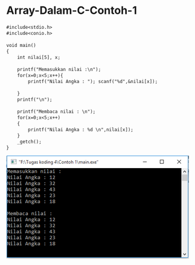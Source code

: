 # Array-Dalam-C-Contoh-1

    #include<stdio.h>
    #include<conio.h>

    void main()
    {
        int nilai[5], x;

        printf("Memasukkan nilai :\n");
        for(x=0;x<5;x++){
            printf("Nilai Angka : "); scanf("%d",&nilai[x]);

        }
        printf("\n");

        printf("Membaca nilai : \n");
        for(x=0;x<5;x++)
        {
            printf("Nilai Angka : %d \n",nilai[x]);
        }
        _getch();
    }
   ![img](https://raw.githubusercontent.com/BambangPriam/Array-Dalam-C-Contoh-1/master/Array%20Dalam%20C%20Contoh%201.png)
